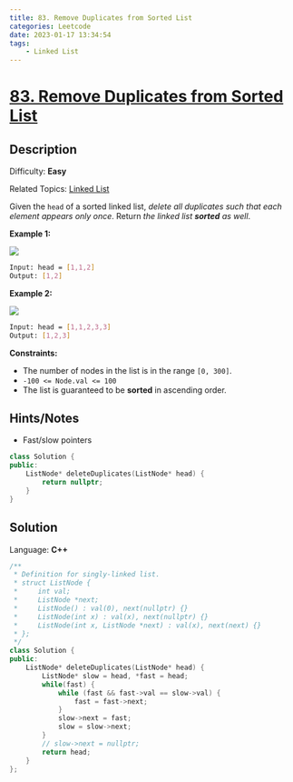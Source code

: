 ```yaml
---
title: 83. Remove Duplicates from Sorted List
categories: Leetcode
date: 2023-01-17 13:34:54
tags:
    - Linked List
---
```


# [83\. Remove Duplicates from Sorted List](https://leetcode.com/problems/remove-duplicates-from-sorted-list/)

## Description

Difficulty: **Easy**

Related Topics: [Linked List](https://leetcode.com/tag/linked-list/)

Given the `head` of a sorted linked list, _delete all duplicates such that each element appears only once_. Return _the linked list **sorted** as well_.

**Example 1:**

![](https://assets.leetcode.com/uploads/2021/01/04/list1.jpg)

```bash
Input: head = [1,1,2]
Output: [1,2]
```

**Example 2:**

![](https://assets.leetcode.com/uploads/2021/01/04/list2.jpg)

```bash
Input: head = [1,1,2,3,3]
Output: [1,2,3]
```

**Constraints:**

* The number of nodes in the list is in the range `[0, 300]`.
* `-100 <= Node.val <= 100`
* The list is guaranteed to be **sorted** in ascending order.

## Hints/Notes

* Fast/slow pointers

```C++
class Solution {
public:
    ListNode* deleteDuplicates(ListNode* head) {
        return nullptr;
    }
}
```

## Solution

Language: **C++**

```C++
/**
 * Definition for singly-linked list.
 * struct ListNode {
 *     int val;
 *     ListNode *next;
 *     ListNode() : val(0), next(nullptr) {}
 *     ListNode(int x) : val(x), next(nullptr) {}
 *     ListNode(int x, ListNode *next) : val(x), next(next) {}
 * };
 */
class Solution {
public:
    ListNode* deleteDuplicates(ListNode* head) {
        ListNode* slow = head, *fast = head;
        while(fast) {
            while (fast && fast->val == slow->val) {
                fast = fast->next;
            }
            slow->next = fast;
            slow = slow->next;
        }
        // slow->next = nullptr;
        return head;
    }
};
```
